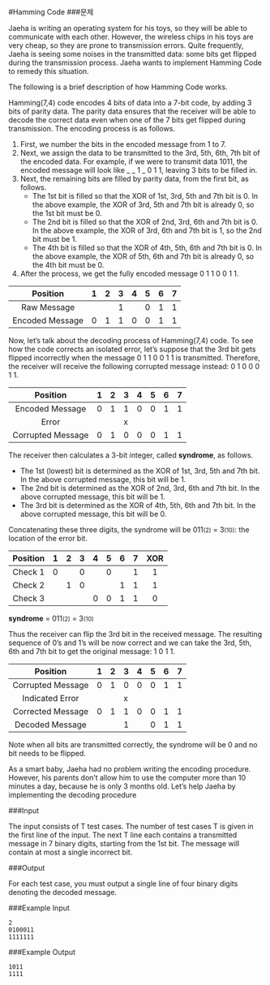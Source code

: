 #Hamming Code
###문제

Jaeha is writing an operating system for his toys, so they will be able to communicate with each other. However, the wireless chips in his toys are very cheap, so they are prone to transmission errors. Quite frequently, Jaeha is seeing some noises in the transmitted data: some bits get flipped during the transmission process. Jaeha wants to implement Hamming Code to remedy this situation.

The following is a brief description of how Hamming Code works.

Hamming(7,4) code encodes 4 bits of data into a 7-bit code, by adding 3 bits of parity data. The parity data ensures that the receiver will be able to decode the correct data even when one of the 7 bits get flipped during transmission. The encoding process is as follows.

1. First, we number the bits in the encoded message from 1 to 7.  
2. Next, we assign the data to be transmitted to the 3rd, 5th, 6th, 7th bit of the encoded data. For example, if we were to transmit data 1011, the encoded message will look like _ _ 1 _ 0 1 1, leaving 3 bits to be filled in.  
3. Next, the remaining bits are filled by parity data, from the first bit, as follows.  
    * The 1st bit is filled so that the XOR of 1st, 3rd, 5th and 7th bit is 0. In the above example, the XOR of 3rd, 5th and 7th bit is already 0, so the 1st bit must be 0.  
    * The 2nd bit is filled so that the XOR of 2nd, 3rd, 6th and 7th bit is 0. In the above example, the XOR of 3rd, 6th and 7th bit is 1, so the 2nd bit must be 1.  
    * The 4th bit is filled so that the XOR of 4th, 5th, 6th and 7th bit is 0. In the above example, the XOR of 5th, 6th and 7th bit is already 0, so the 4th bit must be 0.  
4. After the process, we get the fully encoded message 0 1 1 0 0 1 1.

|    Position     | 1 | 2 | 3 | 4 | 5 | 6 | 7 |
|:---------------:|---|---|---|---|---|---|---|
|    Raw Message  |   |   | 1 |   | 0 | 1 | 1 |
| Encoded Message | 0 | 1 | 1 | 0 | 0 | 1 | 1 |
   
Now, let’s talk about the decoding process of Hamming(7,4) code. To see how the code corrects an isolated error, let’s suppose that the 3rd bit gets flipped incorrectly when the message 0 1 1 0 0 1 1 is transmitted. Therefore, the receiver will receive the following corrupted message instead: 0 1 0 0 0 1 1.

|    Position     | 1 | 2 | 3 | 4 | 5 | 6 | 7 |
|:---------------:|---|---|---|---|---|---|---|
| Encoded Message | 0 | 1 | 1 | 0 | 0 | 1 | 1 |
|       Error		|   |   | x |   |   |   |   |
|Corrupted Message| 0 | 1 | 0 | 0 | 0 | 1 | 1 |

The receiver then calculates a 3-bit integer, called **syndrome**, as follows.

- The 1st (lowest) bit is determined as the XOR of 1st, 3rd, 5th and 7th bit. In the above corrupted message, this bit will be 1.
- The 2nd bit is determined as the XOR of 2nd, 3rd, 6th and 7th bit. In the above corrupted message, this bit will be 1.
- The 3rd bit is determined as the XOR of 4th, 5th, 6th and 7th bit. In the above corrupted message, this bit will be 0.

Concatenating these three digits, the syndrome will be 011<small>(2)</small> = 3<small>(10)</small>: the location of the error bit.

|    Position    | 1 | 2 | 3 | 4 | 5 | 6 | 7 | XOR |
|:--------------:|---|---|---|---|---|---|---|:---:|
|    Check 1	   | 0	|   | 0 |   | 0 |   | 1 |  1  |
|    Check 2	   |   | 1 | 0 |   |   | 1 | 1 |  1  |
|    Check 3	   |   |   |   | 0 | 0 | 1 | 1 |  0  |

**syndrome** = 011<small>(2)</small> = 3<small>(10)</small>

Thus the receiver can flip the 3rd bit in the received message. The resulting sequence of 0’s and 1’s will be now correct and we can take the 3rd, 5th, 6th and 7th bit to get the original message: 1 0 1 1.

|     Position    | 1 | 2 | 3 | 4 | 5 | 6 | 7 |
|:---------------:|---|---|---|---|---|---|---|
|Corrupted Message| 0 | 1 | 0 | 0 | 0 | 1 | 1 |
| Indicated Error |   |   | x |   |   |   |   |
|Corrected Message| 0 | 1 | 1 | 0 | 0 | 1 | 1 |
| Decoded Message |   |   | 1 |   | 0 | 1 | 1 |

Note when all bits are transmitted correctly, the syndrome will be 0 and no bit needs to be flipped.

As a smart baby, Jaeha had no problem writing the encoding procedure. However, his parents don’t allow him to use the computer more than 10 minutes a day, because he is only 3 months old. Let’s help Jaeha by implementing the decoding procedure

###Input

The input consists of T test cases. The number of test cases T is given in the first line of the input. The next T line each contains a transmitted message in 7 binary digits, starting from the 1st bit. The message will contain at most a single incorrect bit.

###Output

For each test case, you must output a single line of four binary digits denoting the decoded message.

###Example Input
```
2
0100011
1111111
```
###Example Output
```
1011
1111
```